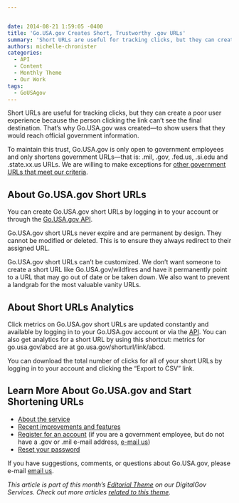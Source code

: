 ```yaml
---


date: 2014-08-21 1:59:05 -0400
title: 'Go.USA.gov Creates Short, Trustworthy .gov URLs'
summary: 'Short URLs are useful for tracking clicks, but they can create a poor user experience because the person clicking the link can&rsquo;t see the final destination. That&rsquo;s why Go.USA.gov was created&mdash;to show users that they would reach official government information. To maintain this trust, Go.USA.gov is only open to government employees and only shortens government'
authors: michelle-chronister
categories:
  - API
  - Content
  - Monthly Theme
  - Our Work
tags:
  - GoUSAgov
---
```


Short URLs are useful for tracking clicks, but they can create a poor user experience because the person clicking the link can’t see the final destination. That’s why Go.USA.gov was created—to show users that they would reach official government information.

To maintain this trust, Go.USA.gov is only open to government employees and only shortens government URLs—that is: .mil, .gov, .fed.us, .si.edu and .state.xx.us URLs. We are willing to make exceptions for [other government URLs that meet our criteria](http://go.usa.gov/about#exceptions).

## About Go.USA.gov Short URLs

You can create Go.USA.gov short URLs by logging in to your account or through the [Go.USA.gov API](http://go.usa.gov/api#shorten).

Go.USA.gov short URLs never expire and are permanent by design. They cannot be modified or deleted. This is to ensure they always redirect to their assigned URL.

Go.USA.gov short URLs can’t be customized. We don’t want someone to create a short URL like Go.USA.gov/wildfires and have it permanently point to a URL that may go out of date or be taken down. We also want to prevent a landgrab for the most valuable vanity URLs.

## About Short URLs Analytics

Click metrics on Go.USA.gov short URLs are updated constantly and available by logging in to your Go.USA.gov account or via the [API](http://go.usa.gov/api#clicks). You can also get analytics for a short URL by using this shortcut: metrics for go.usa.gov/abcd are at go.usa.gov/shorturl/link/abcd.

You can download the total number of clicks for all of your short URLs by logging in to your account and clicking the “Export to CSV” link.

## Learn More About Go.USA.gov and Start Shortening URLs

  * [About the service](https://go.usa.gov/about)
  * [Recent improvements and features](http://go.usa.gov/blog)
  * [Register for an account](https://go.usa.gov/user/register) (if you are a government employee, but do not have a .gov or .mil e-mail address, [e-mail us](mailto:go.usa.gov@gsa.gov))
  * [Reset your password](https://go.usa.gov/user/password)

If you have suggestions, comments, or questions about Go.USA.gov, please e-mail [email us](mailto:go.usa.gov@gsa.gov).

_This article is part of this month&#8217;s [Editorial Theme](https://www.WHATEVER/join-digitalgov/#guidelines) on our DigitalGov Services. Check out more articles [related to this theme](https://www.WHATEVER/recent-monthly-themes/)._